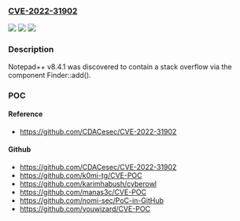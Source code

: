 ### [CVE-2022-31902](https://cve.mitre.org/cgi-bin/cvename.cgi?name=CVE-2022-31902)
![](https://img.shields.io/static/v1?label=Product&message=n%2Fa&color=blue)
![](https://img.shields.io/static/v1?label=Version&message=n%2Fa&color=blue)
![](https://img.shields.io/static/v1?label=Vulnerability&message=n%2Fa&color=brighgreen)

### Description

Notepad++ v8.4.1 was discovered to contain a stack overflow via the component Finder::add().

### POC

#### Reference
- https://github.com/CDACesec/CVE-2022-31902

#### Github
- https://github.com/CDACesec/CVE-2022-31902
- https://github.com/k0mi-tg/CVE-POC
- https://github.com/karimhabush/cyberowl
- https://github.com/manas3c/CVE-POC
- https://github.com/nomi-sec/PoC-in-GitHub
- https://github.com/youwizard/CVE-POC

